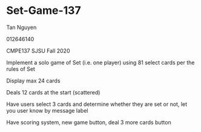 # Set-Game-137

Tan Nguyen

012646140

CMPE137 SJSU Fall 2020

Implement a solo game of Set (i.e. one player) using 81 select cards per the rules of Set

Display max 24 cards 

Deals 12 cards at the start (scattered)

Have users select 3 cards and determine whether they are set or not, let you user know by message label

Have scoring system, new game button, deal 3 more cards button

